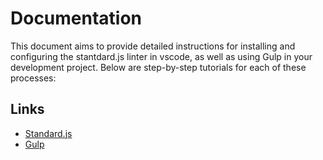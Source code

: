 # Documentation

This document aims to provide detailed instructions for installing and configuring the stantdard.js linter in vscode, as well as using Gulp in your development project. Below are step-by-step tutorials for each of these processes:

## Links

- [Standard.js](https://github.com/afuentes11/portfolio-devChallenges/blob/master/doc/standard_linter.md)
- [Gulp](https://github.com/afuentes11/portfolio-devChallenges/blob/master/doc/gulp%20tutorial.md)
